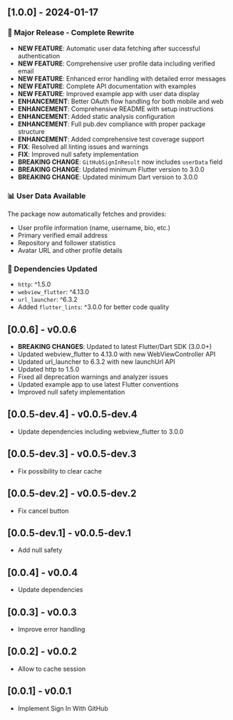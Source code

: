 ## [1.0.0] - 2024-01-17

### 🎉 Major Release - Complete Rewrite

* **NEW FEATURE**: Automatic user data fetching after successful authentication
* **NEW FEATURE**: Comprehensive user profile data including verified email
* **NEW FEATURE**: Enhanced error handling with detailed error messages
* **NEW FEATURE**: Complete API documentation with examples
* **NEW FEATURE**: Improved example app with user data display
* **ENHANCEMENT**: Better OAuth flow handling for both mobile and web
* **ENHANCEMENT**: Comprehensive README with setup instructions
* **ENHANCEMENT**: Added static analysis configuration
* **ENHANCEMENT**: Full pub.dev compliance with proper package structure
* **ENHANCEMENT**: Added comprehensive test coverage support
* **FIX**: Resolved all linting issues and warnings
* **FIX**: Improved null safety implementation
* **BREAKING CHANGE**: `GitHubSignInResult` now includes `userData` field
* **BREAKING CHANGE**: Updated minimum Flutter version to 3.0.0
* **BREAKING CHANGE**: Updated minimum Dart version to 3.0.0

### 📊 User Data Available
The package now automatically fetches and provides:
- User profile information (name, username, bio, etc.)
- Primary verified email address
- Repository and follower statistics
- Avatar URL and other profile details

### 🔧 Dependencies Updated
- `http`: ^1.5.0
- `webview_flutter`: ^4.13.0
- `url_launcher`: ^6.3.2
- Added `flutter_lints`: ^3.0.0 for better code quality

## [0.0.6] - v0.0.6

* **BREAKING CHANGES**: Updated to latest Flutter/Dart SDK (3.0.0+)
* Updated webview_flutter to 4.13.0 with new WebViewController API
* Updated url_launcher to 6.3.2 with new launchUrl API
* Updated http to 1.5.0
* Fixed all deprecation warnings and analyzer issues
* Updated example app to use latest Flutter conventions
* Improved null safety implementation

## [0.0.5-dev.4] - v0.0.5-dev.4

* Update dependencies including webview_flutter to 3.0.0

## [0.0.5-dev.3] - v0.0.5-dev.3

* Fix possibility to clear cache

## [0.0.5-dev.2] - v0.0.5-dev.2

* Fix cancel button

## [0.0.5-dev.1] - v0.0.5-dev.1

* Add null safety

## [0.0.4] - v0.0.4

* Update dependencies

## [0.0.3] - v0.0.3

* Improve error handling

## [0.0.2] - v0.0.2

* Allow to cache session

## [0.0.1] - v0.0.1

* Implement Sign In With GitHub
